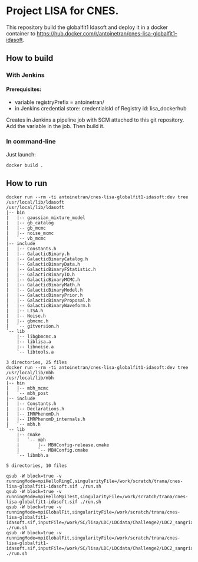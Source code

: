 # Project LISA for CNES.

This repository build the globalfit1 Idasoft and deploy it in a docker container to https://hub.docker.com/r/antoinetran/cnes-lisa-globalfit1-idasoft.

## How to build


### With Jenkins

#### Prerequisites:

- variable registryPrefix = antoinetran/
- in Jenkins credential store: credentialsId of Registry id: lisa_dockerhub

Creates in Jenkins a pipeline job with SCM attached to this git repository. Add the variable in the job. Then build it.

### In command-line

Just launch:

```
docker build .
```


## How to run


```
docker run --rm -ti antoinetran/cnes-lisa-globalfit1-idasoft:dev tree /usr/local/lib/ldasoft
/usr/local/lib/ldasoft
|-- bin
|   |-- gaussian_mixture_model
|   |-- gb_catalog
|   |-- gb_mcmc
|   |-- noise_mcmc
|   `-- vb_mcmc
|-- include
|   |-- Constants.h
|   |-- GalacticBinary.h
|   |-- GalacticBinaryCatalog.h
|   |-- GalacticBinaryData.h
|   |-- GalacticBinaryFStatistic.h
|   |-- GalacticBinaryIO.h
|   |-- GalacticBinaryMCMC.h
|   |-- GalacticBinaryMath.h
|   |-- GalacticBinaryModel.h
|   |-- GalacticBinaryPrior.h
|   |-- GalacticBinaryProposal.h
|   |-- GalacticBinaryWaveform.h
|   |-- LISA.h
|   |-- Noise.h
|   |-- gbmcmc.h
|   `-- gitversion.h
`-- lib
    |-- libgbmcmc.a
    |-- liblisa.a
    |-- libnoise.a
    `-- libtools.a

3 directories, 25 files
docker run --rm -ti antoinetran/cnes-lisa-globalfit1-idasoft:dev tree /usr/local/lib/mbh
/usr/local/lib/mbh
|-- bin
|   |-- mbh_mcmc
|   `-- mbh_post
|-- include
|   |-- Constants.h
|   |-- Declarations.h
|   |-- IMRPhenomD.h
|   |-- IMRPhenomD_internals.h
|   `-- mbh.h
`-- lib
    |-- cmake
    |   `-- mbh
    |       |-- MBHConfig-release.cmake
    |       `-- MBHConfig.cmake
    `-- libmbh.a

5 directories, 10 files

```

```
qsub -W block=true -v runningMode=mpiHelloRingC,singularityFile=/work/scratch/trana/cnes-lisa-globalfit1-idasoft.sif ./run.sh
qsub -W block=true -v runningMode=mpiHelloMpiTest,singularityFile=/work/scratch/trana/cnes-lisa-globalfit1-idasoft.sif ./run.sh
qsub -W block=true -v runningMode=mpiGlobalFit,singularityFile=/work/scratch/trana/cnes-lisa-globalfit1-idasoft.sif,inputFile=/work/SC/lisa/LDC/LDCdata/Challenge2/LDC2_sangria_training_v2.h5,globalFitMode=blind ./run.sh
qsub -W block=true -v runningMode=mpiGlobalFit,singularityFile=/work/scratch/trana/cnes-lisa-globalfit1-idasoft.sif,inputFile=/work/SC/lisa/LDC/LDCdata/Challenge2/LDC2_sangria_training_v2.h5,globalFitMode=verification,vgbFile=$PWD/ldc_sangria_vgb_list.dat,mbhDirectory=$PWD/ ./run.sh
```


